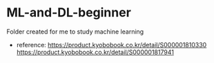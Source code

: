 # ML-and-DL-beginner
Folder created for me to study machine learning
- reference: https://product.kyobobook.co.kr/detail/S000001810330
             https://product.kyobobook.co.kr/detail/S000001817941
